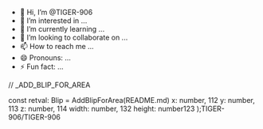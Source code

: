 - 👋 Hi, I’m @TIGER-906
- 👀 I’m interested in ...
- 🌱 I’m currently learning ...
- 💞️ I’m looking to collaborate on ...
- 📫 How to reach me ...
- 😄 Pronouns: ...
- ⚡ Fun fact: ...

<!---
TIGER-906/TIGER-906 is a ✨ special ✨ repository because its `README.md` (this file) appears on your GitHub profile.
You can click the Preview link to take a look at your changes.
--->// _ADD_BLIP_FOR_AREA
const retval: Blip = 
	AddBlipForArea(README.md)
		x: number, 112
		y: number, 113
		z: number, 114
		width: number, 132
		height: number123
	);TIGER-906/TIGER-906

